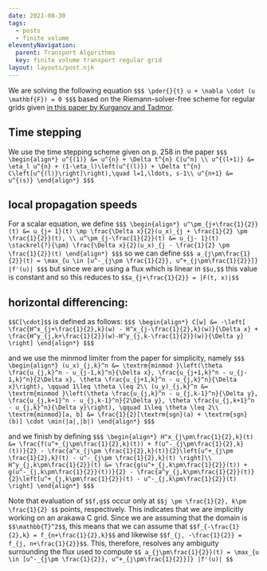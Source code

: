 ```yaml
---
date: 2021-08-30
tags:
  - posts
  - finite volume
eleventyNavigation:
  parent: Transport Algorithms
  key: finite volume transport regular grid
layout: layouts/post.njk
---
```

We are solving the following equation
`$$$
\pder{}{t} u + \nabla \cdot (u \mathbf{F}) = 0
$$$`
based on the Riemann-solver-free scheme for regular grids given [in this paper by Kurganov and Tadmor](https://www.sciencedirect.com/science/article/pii/S0021999100964593).

## Time stepping
We use the time stepping scheme given on p. 258 in the paper
`$$$
\begin{align*}
u^{(1)} &= u^{n} + \Delta t^{n} C[u^n] \\
u^{(l+1)} &= \eta_l u^{n} + (1-\eta_l)\left(u^{(l)}) + \Delta t^{n} C\left[u^{(l)}\right]\right),\quad l=1,\ldots, s-1\\
u^{n+1} &= u^{(s)}
\end{align*}
$$$`


## local propagation speeds

For a scalar equation, we define
`$$$
\begin{align*}
u^\pm_{j+\frac{1}{2}}(t) &= u_{j+ 1}(t) \mp \frac{\Delta x}{2}(u_x)_{j + \frac{1}{2} \pm \frac{1}{2}}(t), \\
u^\pm_{j-\frac{1}{2}}(t) &= u_{j- 1}(t) \stackrel{?}{\pm} \frac{\Delta x}{2}(u_x)_{j - \frac{1}{2} \pm \frac{1}{2}}(t)
\end{align*}
$$$`
so we can define
`$$$
a_{j\pm\frac{1}{2}}(t) = \max_{u \in [u^-_{j\pm \frac{1}{2}}, u^+_{j\pm\frac{1}{2}}]} |f'(u)|
$$$`
but since we are using a flux which is linear in `$$u,$$` this value is constant and so this reduces to `$$a_{j+\frac{1}{2}} = |F(t, x)|$$`

## horizontal differencing:
`$$C[\cdot]$$` is defined as follows:
`$$$
\begin{align*}
C[w] &= -\left[ \frac{H^x_{j+\frac{1}{2},k}(w) - H^x_{j-\frac{1}{2},k}(w)}{\Delta x} + \frac{H^y_{j,k+\frac{1}{2}}(w)-H^y_{j,k-\frac{1}{2}}(w)}{\Delta y} \right]
\end{align*}
$$$`


and we use the minmod limiter from the paper for simplicity, namely
`$$$
\begin{align*}
  (u_x)_{j,k}^n &= \textrm{minmod }\left(\theta \frac{u_{j,k}^n - u_{j-1,k}^n}{\Delta x}, \frac{u_{j+1,k}^n - u_{j-1,k}^n}{2\Delta x}, \theta \frac{u_{j+1,k}^n - u_{j,k}^n}{\Delta x}\right), \qquad 1\leq \theta \leq 2\\
  (u_y)_{j,k}^n &= \textrm{minmod }\left(\theta \frac{u_{j,k}^n - u_{j,k-1}^n}{\Delta y}, \frac{u_{j,k+1}^n - u_{j,k-1}^n}{2\Delta y}, \theta \frac{u_{j,k+1}^n - u_{j,k}^n}{\Delta y}\right), \qquad 1\leq \theta \leq 2\\
  \textrm{minmod}[a, b] &= \frac{1}{2}[\textrm{sgn}(a) + \textrm{sgn}(b)] \cdot \min(|a|,|b|)
\end{align*}
$$$`

and we finish by defining
`$$$
\begin{align*}
  H^x_{j\pm\frac{1}{2},k}(t) &= \frac{f(u^+_{j\pm\frac{1}{2},k}(t)) + f(u^-_{j\pm\frac{1}{2},k}(t))}{2} - \frac{a^x_{j\pm \frac{1}{2},k}(t)}{2}\left[u^+_{j\pm \frac{1}{2},k}(t) - u^-_{j\pm \frac{1}{2},k}(t) \right]\\
  H^y_{j,k\pm\frac{1}{2}}(t) &= \frac{g(u^+_{j,k\pm\frac{1}{2}}(t)) + g(u^-_{j,k\pm\frac{1}{2}}(t))}{2} - \frac{a^y_{j,k\pm\frac{1}{2}}(t)}{2}\left[u^+_{j,k\pm\frac{1}{2}}(t) - u^-_{j,k\pm\frac{1}{2}}(t) \right]
\end{align*}
$$$`

Note that evaluation of `$$f,g$$` occur only at `$$j \pm \frac{1}{2}, k\pm \frac{1}{2} $$` points, respectively. This indicates that we are implicitly working on an arakawa C grid. 
Since we are assuming that the domain is `$$\mathbb{T}^2$$`, this means that we can assume that `$$f_{-\frac{1}{2},k} = f_{n+\frac{1}{2},k}$$` and likewise `$$f_{j, -\frac{1}{2}} = f_{j, n+\frac{1}{2}}$$`.
This, therefore, resolves any ambiguity surrounding the flux used to compute `$$ a_{j\pm\frac{1}{2}}(t) = \max_{u \in [u^-_{j\pm \frac{1}{2}}, u^+_{j\pm\frac{1}{2}}]} |f'(u)| $$`

